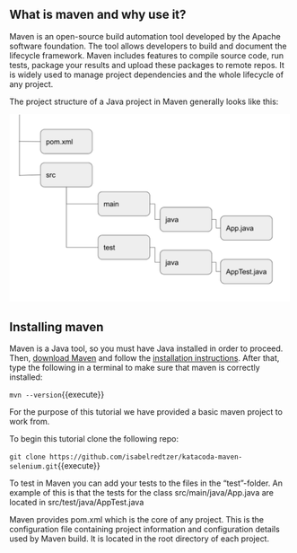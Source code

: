 ## What is maven and why use it?

Maven is an open-source build automation tool developed by the Apache software foundation. The tool allows developers to build and document the lifecycle framework. Maven includes features to compile source code, run tests, package your results and upload these packages to remote repos. It is widely used to manage project dependencies and the whole lifecycle of any project.

The project structure of a Java project in Maven generally looks like this: 

<img src="./img/mvnimage.png" alt="image" width="500"/>


## Installing maven

Maven is a Java tool, so you must have Java installed in order to proceed. 
Then, [download Maven](https://maven.apache.org/download.cgi) and follow the [installation instructions](https://maven.apache.org/install.html). After that, type the following in a terminal to make sure that maven is correctly installed:

`mvn --version`{{execute}}


For the purpose of this tutorial we have provided a basic maven project to work from. 

To begin this tutorial clone the following repo:


`git clone https://github.com/isabelredtzer/katacoda-maven-selenium.git`{{execute}}


To test in Maven you can add your tests to the files in the “test”-folder. An example of this is that the tests for the class src/main/java/App.java are located in src/test/java/AppTest.java

Maven provides pom.xml which is the core of any project. This is the configuration file containing project information and configuration details used by Maven build. It is located in the root directory of each project. 